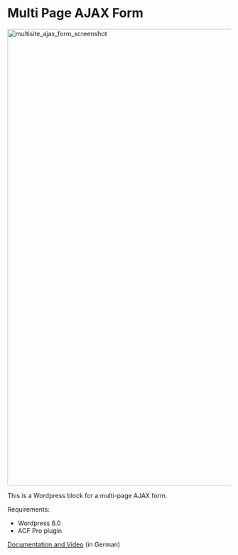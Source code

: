 # Multi Page AJAX Form

<img width="1028" alt="multisite_ajax_form_screenshot" src="https://user-images.githubusercontent.com/12305781/225877430-63ae8708-14de-49f9-b041-8025b2236767.png">


This is a Wordpress block for a multi-page AJAX form. 

Requirements:
- Wordpress 6.0
- ACF Pro plugin

[Documentation and Video](https://ulrich.digital/acf-formular-per-ajax-verarbeiten/) (in German)
